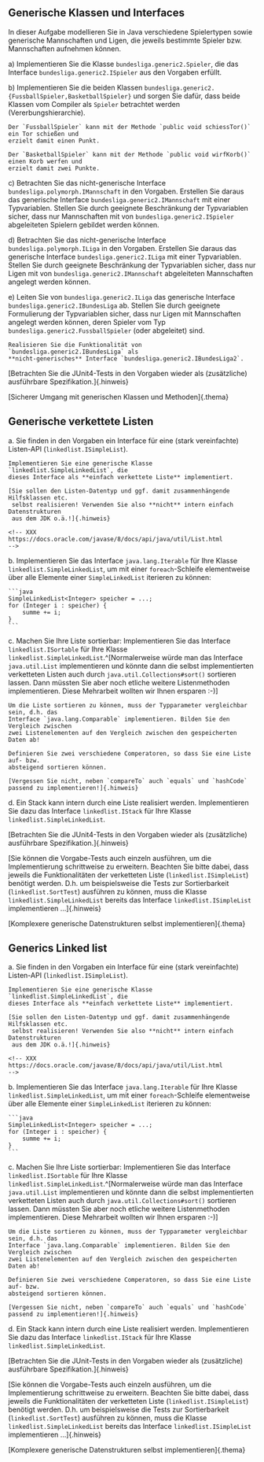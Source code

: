 ## Generische Klassen und Interfaces

In dieser Aufgabe modellieren Sie in Java verschiedene Spielertypen sowie generische Mannschaften
und Ligen, die jeweils bestimmte Spieler bzw. Mannschaften aufnehmen können.

a)  Implementieren Sie die Klasse `bundesliga.generic2.Spieler`, die das Interface
    `bundesliga.generic2.ISpieler` aus den Vorgaben erfüllt.

b)  Implementieren Sie die beiden Klassen `bundesliga.generic2.{FussballSpieler,BasketballSpieler}`
    und sorgen Sie dafür, dass beide Klassen vom Compiler als `Spieler` betrachtet werden
    (Vererbungshierarchie).

    Der `FussballSpieler` kann mit der Methode `public void schiessTor()` ein Tor schießen und
    erzielt damit einen Punkt.

    Der `BasketballSpieler` kann mit der Methode `public void wirfKorb()` einen Korb werfen und
    erzielt damit zwei Punkte.

c)  Betrachten Sie das nicht-generische Interface `bundesliga.polymorph.IMannschaft` in den
    Vorgaben. Erstellen Sie daraus das generische Interface `bundesliga.generic2.IMannschaft`
    mit einer Typvariablen. Stellen Sie durch geeignete Beschränkung der Typvariablen sicher,
    dass nur Mannschaften mit von `bundesliga.generic2.ISpieler` abgeleiteten Spielern gebildet
    werden können.

d)  Betrachten Sie das nicht-generische Interface `bundesliga.polymorph.ILiga` in den Vorgaben.
    Erstellen Sie daraus das generische Interface `bundesliga.generic2.ILiga` mit einer
    Typvariablen. Stellen Sie durch geeignete Beschränkung der Typvariablen sicher, dass nur
    Ligen mit von `bundesliga.generic2.IMannschaft` abgeleiteten Mannschaften angelegt werden
    können.

e)  Leiten Sie von `bundesliga.generic2.ILiga` das generische Interface `bundesliga.generic2.IBundesLiga`
    ab. Stellen Sie durch geeignete Formulierung der Typvariablen sicher, dass nur Ligen mit Mannschaften
    angelegt werden können, deren Spieler vom Typ `bundesliga.generic2.FussballSpieler` (oder abgeleitet)
    sind.

    Realisieren Sie die Funktionalität von `bundesliga.generic2.IBundesLiga` als
    **nicht-generisches** Interface `bundesliga.generic2.IBundesLiga2`.

[Betrachten Sie die JUnit4-Tests in den Vorgaben wieder als (zusätzliche) ausführbare Spezifikation.]{.hinweis}

[Sicherer Umgang mit generischen Klassen und Methoden]{.thema}

## Generische verkettete Listen

<!-- TODO: in verkürzter Form auch E2 -->

a.  Sie finden in den Vorgaben ein Interface für eine (stark vereinfachte) Listen-API
    (`linkedlist.ISimpleList`).

    Implementieren Sie eine generische Klasse `linkedlist.SimpleLinkedList`, die
    dieses Interface als **einfach verkettete Liste** implementiert.

    [Sie sollen den Listen-Datentyp und ggf. damit zusammenhängende Hilfsklassen etc.
     selbst realisieren! Verwenden Sie also **nicht** intern einfach Datenstrukturen
     aus dem JDK o.ä.!]{.hinweis}

    <!-- XXX
    https://docs.oracle.com/javase/8/docs/api/java/util/List.html
    -->


b.  Implementieren Sie das Interface `java.lang.Iterable` für Ihre Klasse
    `linkedlist.SimpleLinkedList`, um mit einer `foreach`-Schleife elementweise
    über alle Elemente einer `SimpleLinkedList` iterieren zu können:

    ```java
    SimpleLinkedList<Integer> speicher = ...;
    for (Integer i : speicher) {
        summe += i;
    }
    ```


c.  Machen Sie Ihre Liste sortierbar: Implementieren Sie das Interface `linkedlist.ISortable`
    für Ihre Klasse `linkedlist.SimpleLinkedList`.^[Normalerweise würde man das Interface
    `java.util.List` implementieren und könnte dann die selbst implementierten verketteten
    Listen auch durch `java.util.Collections#sort()` sortieren lassen. Dann müssten Sie aber
    noch etliche weitere Listenmethoden implementieren. Diese Mehrarbeit wollten wir Ihnen
    ersparen :-)]

    Um die Liste sortieren zu können, muss der Typparameter vergleichbar sein, d.h. das
    Interface `java.lang.Comparable` implementieren. Bilden Sie den Vergleich zwischen
    zwei Listenelementen auf den Vergleich zwischen den gespeicherten Daten ab!

    Definieren Sie zwei verschiedene Comperatoren, so dass Sie eine Liste auf- bzw.
    absteigend sortieren können.

    [Vergessen Sie nicht, neben `compareTo` auch `equals` und `hashCode` passend zu implementieren!]{.hinweis}


d.  Ein Stack kann intern durch eine Liste realisiert werden. Implementieren Sie dazu das
    Interface `linkedlist.IStack` für Ihre Klasse `linkedlist.SimpleLinkedList`.


[Betrachten Sie die JUnit4-Tests in den Vorgaben wieder als (zusätzliche)
 ausführbare Spezifikation.]{.hinweis}

[Sie können die Vorgabe-Tests auch einzeln ausführen, um die Implementierung schrittweise
 zu erweitern. Beachten Sie bitte dabei, dass jeweils die Funktionalitäten der verketteten
 Liste (`linkedlist.ISimpleList`) benötigt werden. D.h. um beispielsweise die Tests zur
 Sortierbarkeit (`linkedlist.SortTest`) ausführen zu können, muss die Klasse `linkedlist.SimpleLinkedList`
 bereits das Interface `linkedlist.ISimpleList` implementieren ...]{.hinweis}

[Komplexere generische Datenstrukturen selbst implementieren]{.thema}


## Generics Linked list

<!-- TODO: auch B03 -->

a.  Sie finden in den Vorgaben ein Interface für eine (stark vereinfachte) Listen-API
    (`linkedlist.ISimpleList`).

    Implementieren Sie eine generische Klasse `linkedlist.SimpleLinkedList`, die
    dieses Interface als **einfach verkettete Liste** implementiert.

    [Sie sollen den Listen-Datentyp und ggf. damit zusammenhängende Hilfsklassen etc.
     selbst realisieren! Verwenden Sie also **nicht** intern einfach Datenstrukturen
     aus dem JDK o.ä.!]{.hinweis}

    <!-- XXX
    https://docs.oracle.com/javase/8/docs/api/java/util/List.html
    -->


b.  Implementieren Sie das Interface `java.lang.Iterable` für Ihre Klasse
    `linkedlist.SimpleLinkedList`, um mit einer `foreach`-Schleife elementweise
    über alle Elemente einer `SimpleLinkedList` iterieren zu können:

    ```java
    SimpleLinkedList<Integer> speicher = ...;
    for (Integer i : speicher) {
        summe += i;
    }
    ```


c.  Machen Sie Ihre Liste sortierbar: Implementieren Sie das Interface `linkedlist.ISortable`
    für Ihre Klasse `linkedlist.SimpleLinkedList`.^[Normalerweise würde man das Interface
    `java.util.List` implementieren und könnte dann die selbst implementierten verketteten
    Listen auch durch `java.util.Collections#sort()` sortieren lassen. Dann müssten Sie aber
    noch etliche weitere Listenmethoden implementieren. Diese Mehrarbeit wollten wir Ihnen
    ersparen :-)]

    Um die Liste sortieren zu können, muss der Typparameter vergleichbar sein, d.h. das
    Interface `java.lang.Comparable` implementieren. Bilden Sie den Vergleich zwischen
    zwei Listenelementen auf den Vergleich zwischen den gespeicherten Daten ab!

    Definieren Sie zwei verschiedene Comperatoren, so dass Sie eine Liste auf- bzw.
    absteigend sortieren können.

    [Vergessen Sie nicht, neben `compareTo` auch `equals` und `hashCode` passend zu implementieren!]{.hinweis}


d.  Ein Stack kann intern durch eine Liste realisiert werden. Implementieren Sie dazu das
    Interface `linkedlist.IStack` für Ihre Klasse `linkedlist.SimpleLinkedList`.


[Betrachten Sie die JUnit-Tests in den Vorgaben wieder als (zusätzliche)
 ausführbare Spezifikation.]{.hinweis}

[Sie können die Vorgabe-Tests auch einzeln ausführen, um die Implementierung schrittweise
 zu erweitern. Beachten Sie bitte dabei, dass jeweils die Funktionalitäten der verketteten
 Liste (`linkedlist.ISimpleList`) benötigt werden. D.h. um beispielsweise die Tests zur
 Sortierbarkeit (`linkedlist.SortTest`) ausführen zu können, muss die Klasse `linkedlist.SimpleLinkedList`
 bereits das Interface `linkedlist.ISimpleList` implementieren ...]{.hinweis}

[Komplexere generische Datenstrukturen selbst implementieren]{.thema}
